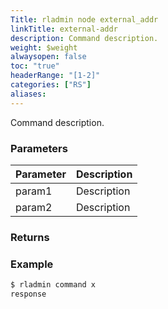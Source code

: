 ```yaml
---
Title: rladmin node external_addr
linkTitle: external-addr
description: Command description.
weight: $weight
alwaysopen: false
toc: "true"
headerRange: "[1-2]"
categories: ["RS"]
aliases:
---
```


Command description.

### Parameters

| Parameter | Description |
|-----------|-------------|
| param1 | Description |
| param2 | Description |

### Returns

### Example

```sh
$ rladmin command x
response
```
